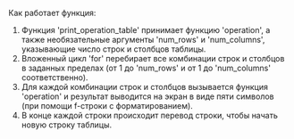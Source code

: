 Как работает функция:

1. Функция 'print_operation_table' принимает функцию 'operation', а также необязательные аргументы 'num_rows' и 'num_columns', указывающие число строк и столбцов таблицы.
2. Вложенный цикл 'for' перебирает все комбинации строк и столбцов в заданных пределах (от 1 до 'num_rows' и от 1 до 'num_columns' соответственно).
3. Для каждой комбинации строк и столбцов вызывается функция 'operation' и результат выводится на экран в виде пяти символов (при помощи f-строки с форматированием).
4. В конце каждой строки происходит перевод строки, чтобы начать новую строку таблицы.